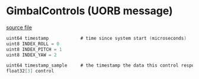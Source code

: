 # GimbalControls (UORB message)



[source file](https://github.com/PX4/PX4-Autopilot/blob/release/1.15/msg/GimbalControls.msg)

```c
uint64 timestamp			# time since system start (microseconds)
uint8 INDEX_ROLL = 0
uint8 INDEX_PITCH = 1
uint8 INDEX_YAW = 2

uint64 timestamp_sample	    # the timestamp the data this control response is based on was sampled
float32[3] control

```

